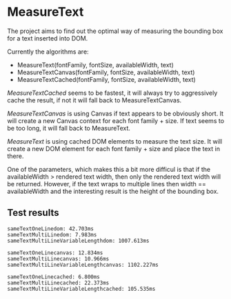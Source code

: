 # MeasureText

The project aims to find out the optimal way of measuring the bounding box for a text inserted into DOM.

Currently the algorithms are:

- MeasureText(fontFamily, fontSize, availableWidth, text)
- MeasureTextCanvas(fontFamily, fontSize, availableWidth, text)
- MeasureTextCached(fontFamily, fontSize, availableWidth, text)

*MeasureTextCached* seems to be fastest, it will always try to aggressively cache the result, if not it will fall back to MeasureTextCanvas.

*MeasureTextCanvas* is using Canvas if text appears to be obviously short. It will create a new Canvas context for each font family + size. If text seems to be too long, it will fall back to MeasureText.

*MeasureText* is using cached DOM elements to measure the text size. It will create a new DOM element for each font family + size and place the text in there.

One of the parameters, which makes this a bit more difficul is that if the availableWidth > rendered text width, then only the rendered text width will be returned. However, if the text wraps to multiple lines then width == availableWidth and the interesting result is the height of the bounding box.

## Test results

```
sameTextOneLinedom: 42.703ms
sameTextMultiLinedom: 7.983ms
sameTextMultiLineVariableLengthdom: 1007.613ms

sameTextOneLinecanvas: 12.834ms
sameTextMultiLinecanvas: 10.966ms
sameTextMultiLineVariableLengthcanvas: 1102.227ms

sameTextOneLinecached: 6.800ms
sameTextMultiLinecached: 22.373ms
sameTextMultiLineVariableLengthcached: 105.535ms
```
